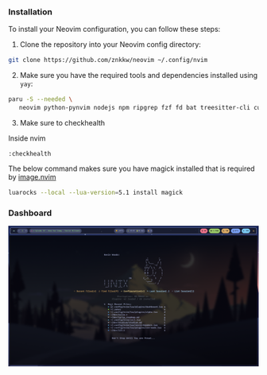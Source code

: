 ### Installation

To install your Neovim configuration, you can follow these steps:

1. Clone the repository into your Neovim config directory:

```bash
git clone https://github.com/znkkw/neovim ~/.config/nvim
```

2. Make sure you have the required tools and dependencies installed using `yay`:

```bash
paru -S --needed \
   neovim python-pynvim nodejs npm ripgrep fzf fd bat treesitter-cli curl ueberzugpp imagemagick lua51
```

3. Make sure to checkhealth

Inside nvim

```
:checkhealth
```

The below command makes sure you have magick installed that is required by [image.nvim](https://github.com/3rd/image.nvim)
```bash
luarocks --local --lua-version=5.1 install magick
```
### Dashboard
![Dashboard](./assets/image.png)
